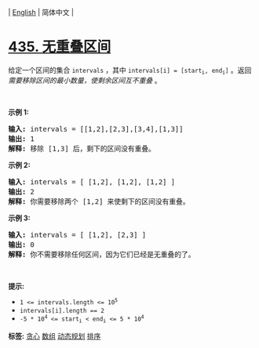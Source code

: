 | [English](README_EN.md) | 简体中文 |

# [435. 无重叠区间](https://leetcode.cn/problems/non-overlapping-intervals)
<p>给定一个区间的集合&nbsp;<code>intervals</code>&nbsp;，其中 <code>intervals[i] = [start<sub>i</sub>, end<sub>i</sub>]</code>&nbsp;。返回 <em>需要移除区间的最小数量，使剩余区间互不重叠&nbsp;</em>。</p>

<p>&nbsp;</p>

<p><strong>示例 1:</strong></p>

<pre>
<strong>输入:</strong> intervals = [[1,2],[2,3],[3,4],[1,3]]
<strong>输出:</strong> 1
<strong>解释:</strong> 移除 [1,3] 后，剩下的区间没有重叠。
</pre>

<p><strong>示例 2:</strong></p>

<pre>
<strong>输入:</strong> intervals = [ [1,2], [1,2], [1,2] ]
<strong>输出:</strong> 2
<strong>解释:</strong> 你需要移除两个 [1,2] 来使剩下的区间没有重叠。
</pre>

<p><strong>示例 3:</strong></p>

<pre>
<strong>输入:</strong> intervals = [ [1,2], [2,3] ]
<strong>输出:</strong> 0
<strong>解释:</strong> 你不需要移除任何区间，因为它们已经是无重叠的了。
</pre>

<p>&nbsp;</p>

<p><strong>提示:</strong></p>

<ul>
	<li><code>1 &lt;= intervals.length &lt;= 10<sup>5</sup></code></li>
	<li><code>intervals[i].length == 2</code></li>
	<li><code>-5 * 10<sup>4</sup>&nbsp;&lt;= start<sub>i</sub>&nbsp;&lt; end<sub>i</sub>&nbsp;&lt;= 5 * 10<sup>4</sup></code></li>
</ul>

**标签:**  [贪心](https://leetcode.cn/tag/greedy) [数组](https://leetcode.cn/tag/array) [动态规划](https://leetcode.cn/tag/dynamic-programming) [排序](https://leetcode.cn/tag/sorting) 